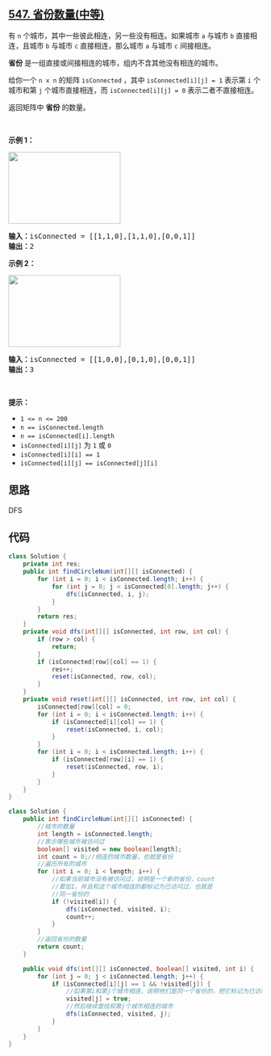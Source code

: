 ## [547. 省份数量(中等)](https://leetcode-cn.com/problems/number-of-provinces/)
<div class="notranslate"><div class="original__bRMd">
<div>
<p>有 <code>n</code> 个城市，其中一些彼此相连，另一些没有相连。如果城市 <code>a</code> 与城市 <code>b</code> 直接相连，且城市 <code>b</code> 与城市 <code>c</code> 直接相连，那么城市 <code>a</code> 与城市 <code>c</code> 间接相连。</p>

<p><strong>省份</strong> 是一组直接或间接相连的城市，组内不含其他没有相连的城市。</p>

<p>给你一个 <code>n x n</code> 的矩阵 <code>isConnected</code> ，其中 <code>isConnected[i][j] = 1</code> 表示第 <code>i</code> 个城市和第 <code>j</code> 个城市直接相连，而 <code>isConnected[i][j] = 0</code> 表示二者不直接相连。</p>

<p>返回矩阵中 <strong>省份</strong> 的数量。</p>

<p>&nbsp;</p>

<p><strong>示例 1：</strong></p>
<img style="width: 222px; height: 142px;" src="https://assets.leetcode.com/uploads/2020/12/24/graph1.jpg" alt="">
<pre><strong>输入：</strong>isConnected = [[1,1,0],[1,1,0],[0,0,1]]
<strong>输出：</strong>2
</pre>

<p><strong>示例 2：</strong></p>
<img style="width: 222px; height: 142px;" src="https://assets.leetcode.com/uploads/2020/12/24/graph2.jpg" alt="">
<pre><strong>输入：</strong>isConnected = [[1,0,0],[0,1,0],[0,0,1]]
<strong>输出：</strong>3
</pre>

<p>&nbsp;</p>

<p><strong>提示：</strong></p>

<ul>
	<li><code>1 &lt;= n &lt;= 200</code></li>
	<li><code>n == isConnected.length</code></li>
	<li><code>n == isConnected[i].length</code></li>
	<li><code>isConnected[i][j]</code> 为 <code>1</code> 或 <code>0</code></li>
	<li><code>isConnected[i][i] == 1</code></li>
	<li><code>isConnected[i][j] == isConnected[j][i]</code></li>
</ul>
</div>
</div>
</div>

## 思路
DFS

## 代码
```java
class Solution {
    private int res;
    public int findCircleNum(int[][] isConnected) {
        for (int i = 0; i < isConnected.length; i++) {
            for (int j = 0; j < isConnected[0].length; j++) {
                dfs(isConnected, i, j);
            }
        }
        return res;
    }
    private void dfs(int[][] isConnected, int row, int col) {
        if (row > col) {
            return;
        }
        if (isConnected[row][col] == 1) {
            res++;
            reset(isConnected, row, col);
        }
    }
    private void reset(int[][] isConnected, int row, int col) {
        isConnected[row][col] = 0;
        for (int i = 0; i < isConnected.length; i++) {
            if (isConnected[i][col] == 1) {
                reset(isConnected, i, col);
            }
        }
        for (int i = 0; i < isConnected.length; i++) {
            if (isConnected[row][i] == 1) {
                reset(isConnected, row, i);
            }
        }
    }
}
```
```java
class Solution {
    public int findCircleNum(int[][] isConnected) {
        //城市的数量
        int length = isConnected.length;
        //表示哪些城市被访问过
        boolean[] visited = new boolean[length];
        int count = 0;//相连的城市数量，也就是省份
        //遍历所有的城市
        for (int i = 0; i < length; i++) {
            //如果当前城市没有被访问过，说明是一个新的省份，count
            //要加1，并且和这个城市相连的都标记为已访问过，也就是
            //同一省份的
            if (!visited[i]) {
                dfs(isConnected, visited, i);
                count++;
            }
        }
        //返回省份的数量
        return count;
    }

    public void dfs(int[][] isConnected, boolean[] visited, int i) {
        for (int j = 0; j < isConnected.length; j++) {
            if (isConnected[i][j] == 1 && !visited[j]) {
                //如果第i和第j个城市相连，说明他们是同一个省份的，把它标记为已访问过
                visited[j] = true;
                //然后继续查找和第j个城市相连的城市
                dfs(isConnected, visited, j);
            }
        }
    }
}
```
